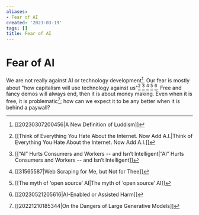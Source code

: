 ```yaml
---
aliases:
- Fear of AI
created: '2023-03-19'
tags: []
title: Fear of AI
---
```


# Fear of AI

We are not really against AI or technology development[^1]. Our fear is mostly about "how capitalism will use technology against us"[^2] [^3] [^4] [^5] [^6]. Free and fancy demos will always end, then it is about money making. Even when it is free, it is problematic[^7]; how can we expect it to be any better when it is behind a paywall?

[^1]: [[20230307200456|A New Definition of Luddism]]
[^2]: [[Think of Everything You Hate About the Internet. Now Add A.I.|Think of Everything You Hate About the Internet. Now Add A.I.]]
[^3]: [[“AI” Hurts Consumers and Workers -- and Isn’t Intelligent|“AI” Hurts Consumers and Workers -- and Isn’t Intelligent]]
[^4]: [[31565587|Web Scraping for Me, but Not for Thee]]
[^5]: [[The myth of ‘open source’ AI|The myth of ‘open source’ AI]]
[^6]: [[20230521205616|AI-Enabled or Assisted Harm]]
[^7]: [[20221210185344|On the Dangers of Large Generative Models]]